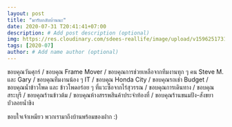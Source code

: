 ```yaml
---
layout: post
title: "มารับกลับบ้านนะ"
date: 2020-07-31 T20:41:41+07:00
description: # Add post description (optional)
img: https://res.cloudinary.com/sdees-reallife/image/upload/v1596251731/IMG_2838.jpg # Add image post (optional)
tags: [2020-07]
author: # Add name author (optional)
---
```

ขอบคุณวันศุกร์ / ขอบคุณ Frame Mover / ขอบคุณการช่วยเหลือจากทีมงานทุก ๆ คน Steve M. และ Gary / ขอบคุณทีมงานน้อง ๆ IT / ขอบคุณ Honda City / ขอบคุณรถเช่า Budget / ขอบคุณน้ำข้าวโพด และ ข้าวโพดอร่อย ๆ ที่แวะซื้อจากไร่สุวรรณ / ขอบคุณการเดินทาง / ขอบคุณสระบุรี / ขอบคุณร้านข้าวต้ม / ขอบคุณห้างสรรพสินค้าประจำท้องที่ / ขอบคุณร้านขนมปัง-สังขยา บัวลอยน้ำขิง

<i class="fa fa-child" style="color:plum"></i>

ขอบใจเจ้าเหมียว พวกเรามาถึงบ้านพร้อมของฝาก :)
